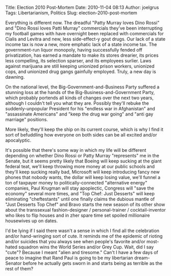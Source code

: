 Title: Election 2010 Post-Mortem
Date: 2010-11-04 08:13
Author: joelgrus
Tags: Libertarianism, Politics
Slug: election-2010-post-mortem

Everything is different now. The dreadful "Patty Murray loves Dino
Rossi" and "Dino Rossi loves Patti Murray" commercials they've been
interrupting my football games with have overnight been replaced with
commercials for Cialis and Levitra and new, less side-effect-y gout
drugs. Our lack of a state income tax is now a new, more emphatic lack
of a state income tax. The government-run liquor monopoly, having
successfully fended off privatization, has earned a mandate to make its
stores drearier, its prices less compelling, its selection sparser, and
its employees surlier. Laws against marijuana are still keeping
unionized prison workers, unionized cops, and unionized drug gangs
gainfully employed. Truly, a new day is dawning.

On the national level, the Big-Government-and-Business Party suffered a
stunning loss at the hands of the Big-Business-and-Government Party,
which probably portends all kinds of changes over the next two years,
although I couldn't tell you what they are. Possibly they'll rebuke the
suddenly-unpopular President for his "endless war in Afghanistan" and
"assassinate Americans" and "keep the drug war going" and "anti gay
marriage" positions.

More likely, they'll keep the ship on its current course, which is why I
find it sort of befuddling how everyone on both sides can be all excited
and/or apocalyptic.

It's possible that there's some way in which my life will be different
depending on whether Dino Rossi or Patty Murray "represents" me in the
Senate, but it seems pretty likely that Boeing will keep sucking at the
giant federal teat, we'll keep throwing more money at our public schools
and they'll keep sucking really bad, Microsoft will keep introducing
fancy new phones that nobody wants, the dollar will keep losing value,
we'll funnel a ton of taxpayer money to politically-connected
"alternative energy" companies, Paul Krugman will stay apoplectic,
Congress will "save the economy" several more times, and "Top Chef: Just
Desserts" will keep eliminating "cheftestants" until one finally claims
the dubious mantle of "Just Desserts Top Chef" and Bravo starts the new
season of its other show about the transsexual fashion-designer /
personal-trainer / cocktail-inventor who likes to flip houses and in
zher spare time set spoiled millionaire housewives up on dates.

I'd be lying if I said there wasn't a sense in which I find all the
celebration and/or hand-wringing sort of cute. It reminds me of the
epidemic of rioting and/or suicides that you always see when people's
favorite and/or most-hated squadron wins the World Series and/or Grey
Cup. Wait, did I say "cute"? Because I meant "alien and tiresome." Can't
I have a few days of peace to imagine that Rand Paul is going to be my
libertarian dream-Senator before he actually gets sworn in and starts
being as terrible as the rest of them?

